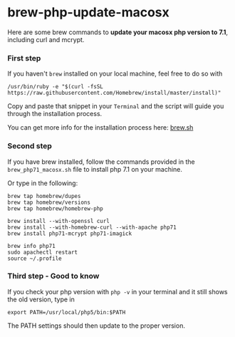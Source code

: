 # brew-php-update-macosx
Here are some brew commands to **update your macosx php version to 7.1**, including curl and mcrypt.

### First step

If you haven't `brew` installed on your local machine, feel free to do so with

`/usr/bin/ruby -e "$(curl -fsSL https://raw.githubusercontent.com/Homebrew/install/master/install)"`

Copy and paste that snippet in your `Terminal` and the script will guide you through the installation process.

You can get more info for the installation process here: [brew.sh](https://brew.sh)

### Second step

If you have brew installed, follow the commands provided in the `brew_php71_macosx.sh` file to install php 7.1 on your machine.

Or type in the following:

```
brew tap homebrew/dupes
brew tap homebrew/versions
brew tap homebrew/homebrew-php

brew install --with-openssl curl
brew install --with-homebrew-curl --with-apache php71
brew install php71-mcrypt php71-imagick

brew info php71
sudo apachectl restart
source ~/.profile
```

### Third step - **Good to know**

If you check your php version with `php -v` in your terminal and it still shows the old version, type in

`export PATH=/usr/local/php5/bin:$PATH`

The PATH settings should then update to the proper version.
